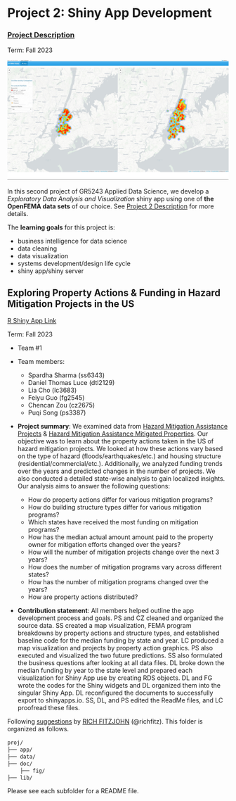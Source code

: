 # Project 2: Shiny App Development

### [Project Description](doc/project2_desc.md)

Term: Fall 2023

![screenshot](doc/figs/map.jpg)

In this second project of GR5243 Applied Data Science, we develop a *Exploratory Data Analysis and Visualization* shiny app using one of **the OpenFEMA data sets** of our choice. See [Project 2 Description](doc/project2_desc.md) for more details.  

The **learning goals** for this project is:

- business intelligence for data science
- data cleaning
- data visualization
- systems development/design life cycle
- shiny app/shiny server

##  Exploring Property Actions & Funding in Hazard Mitigation Projects in the US

[R Shiny App Link](https://dtdluce.shinyapps.io/FEMA_Hazard_Mitigation/)

Term: Fall 2023
+ Team #1
+ Team members:
	+ Spardha Sharma (ss6343)
	+ Daniel Thomas Luce (dtl2129)
	+ Lia Cho (lc3683)
	+ Feiyu Guo (fg2545)
	+ Chencan Zou (cz2675)
 	+ Puqi Song (ps3387)

+ **Project summary**: We examined data from [Hazard Mitigation Assistance Projects](https://www.fema.gov/openfema-data-page/hazard-mitigation-assistance-projects-v3) & [Hazard Mitigation Assistance Mitigated Properties](https://www.fema.gov/openfema-data-page/hazard-mitigation-assistance-mitigated-properties-v3). Our objective was to learn about the property actions taken in the US of hazard mitigation projects. We looked at how these actions vary based on the type of hazard (floods/earthquakes/etc.) and housing structure (residential/commercial/etc.). Additionally, we analyzed funding trends over the years and predicted changes in the number of projects. We also conducted a detailed state-wise analysis to gain localized insights. Our analysis aims to answer the following questions:

  + How do property actions differ for various mitigation programs? 
  + How do building structure types differ for various mitigation programs?
  + Which states have received the most funding on mitigation programs?
  + How has the median actual amount amount paid to the property owner for mitigation efforts changed over the years?
  + How will the number of mitigation projects change over the next 3 years?
  + How does the number of mitigation programs vary across different states?
  + How has the number of mitigation programs changed over the years?
  + How are property actions distributed?

+ **Contribution statement**: All members helped outline the app development process and goals.
PS and CZ cleaned and organized the source data. SS created a map visualization, FEMA program
breakdowns by property actions and structure types, and established baseline code for the median
funding by state and year. LC produced a map visualization and projects by property action
graphics. PS also executed and visualized the two future predictions. SS also formulated the
business questions after looking at all data files. DL broke down the median funding by year to the
state level and prepared each visualization for Shiny App use by creating RDS objects.
DL and FG wrote the codes for the Shiny widgets and DL organized them into the singular Shiny App.
DL reconfigured the documents to successfully export to shinyapps.io. SS, DL, and PS edited the ReadMe files, and LC proofread these files.

Following [suggestions](http://nicercode.github.io/blog/2013-04-05-projects/) by [RICH FITZJOHN](http://nicercode.github.io/about/#Team) (@richfitz). This folder is organized as follows.

```
proj/
├── app/
├── data/
├── doc/
    ├── fig/
├── lib/

```

Please see each subfolder for a README file.

